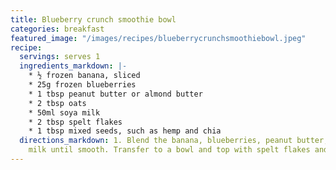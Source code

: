```yaml
---
title: Blueberry crunch smoothie bowl
categories: breakfast
featured_image: "/images/recipes/blueberrycrunchsmoothiebowl.jpeg"
recipe:
  servings: serves 1
  ingredients_markdown: |-
    * ½ frozen banana, sliced
    * 25g frozen blueberries
    * 1 tbsp peanut butter or almond butter
    * 2 tbsp oats
    * 50ml soya milk
    * 2 tbsp spelt flakes
    * 1 tbsp mixed seeds, such as hemp and chia
  directions_markdown: 1. Blend the banana, blueberries, peanut butter, oats and soya
    milk until smooth. Transfer to a bowl and top with spelt flakes and seeds.
---
```

